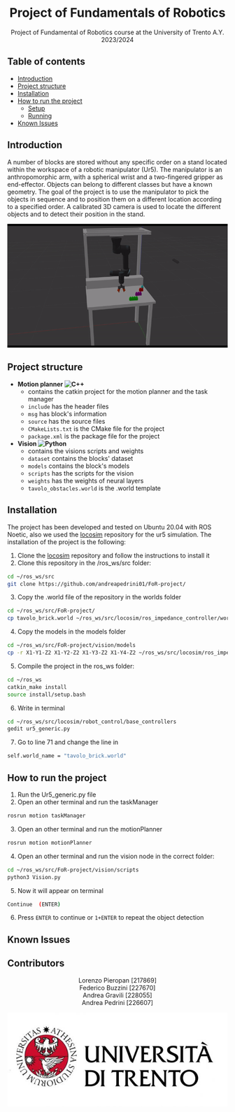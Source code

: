 <p align='center'>
    <h1 align="center">Project of Fundamentals of Robotics</h1>
    <p align="center">
    Project of Fundamental of Robotics course at the University of Trento A.Y. 2023/2024
    </p>
</p>

## Table of contents

+ [Introduction](#introduction)
+ [Project structure](#project-structure)
+ [Installation](#installation)
+ [How to run the project](#how-to-run-the-project)
  - [Setup](#setup)
  - [Running](#running)
+ [Known Issues](#known-issues)

## Introduction
A number of blocks are stored without any specific order on a stand located within the workspace of a robotic manipulator (Ur5). The manipulator is an anthropomorphic arm, with a spherical wrist and a two-fingered gripper as end-effector. Objects can belong to different classes but have a known geometry. The goal of the project is to use the manipulator to pick the objects in sequence and to position them on a different location according to a specified order. A calibrated 3D camera is used to locate the different objects and to detect their position in the stand.

![gif](assets/gif_video/robot.gif)

## Project structure
+ **Motion planner ![C++](https://img.shields.io/badge/c++-%2300599C.svg?style=for-the-badge&logo=c%2B%2B&logoColor=white)**
  - contains the catkin project for the motion planner and the task manager
  - `include` has the header files
  - `msg` has block's information
  - `source` has the source files
  - `CMakeLists.txt` is the CMake file for the project
  - `package.xml` is the package file for the project
+ **Vision ![Python](https://img.shields.io/badge/python-3670A0?style=for-the-badge&logo=python&logoColor=ffdd54)**
  - contains the visions scripts and weights
  - `dataset` contains the blocks' dataset
  - `models` contains the block's models
  - `scripts` has the scripts for the vision
  - `weights` has the weights of neural layers
  - `tavolo_obstacles.world` is the .world template

## Installation
The project has been developed and tested on Ubuntu 20.04 with ROS Noetic, also we used the [locosim](https://github.com/mfocchi/locosim) repository for the ur5 simulation. The installation of the project is the following:
1) Clone the [locosim](https://github.com/mfocchi/locosim) repository and follow the instructions to install it
2) Clone this repository in the /ros_ws/src folder:
```BASH
cd ~/ros_ws/src
git clone https://github.com/andreapedrini01/FoR-project/
```
3) Copy the .world file of the repository in the worlds folder
```BASH
cd ~/ros_ws/src/FoR-project/
cp tavolo_brick.world ~/ros_ws/src/locosim/ros_impedance_controller/worlds
```
4) Copy the models in the models folder
```BASH
cd ~/ros_ws/src/FoR-project/vision/models
cp -r X1-Y1-Z2 X1-Y2-Z2 X1-Y3-Z2 X1-Y4-Z2 ~/ros_ws/src/locosim/ros_impedance_controller/worlds/models
```

5) Compile the project in the ros_ws folder:
```BASH
cd ~/ros_ws
catkin_make install
source install/setup.bash
```
6) Write in terminal
```BASH
cd ~/ros_ws/src/locosim/robot_control/base_controllers
gedit ur5_generic.py
```
7) Go to line 71 and change the line in
```BASH
self.world_name = "tavolo_brick.world"
```

## How to run the project
1) Run the Ur5_generic.py file
2) Open an other terminal and run the taskManager
```BASH
rosrun motion taskManager
``` 
3) Open an other terminal and run the motionPlanner
```BASH
rosrun motion motionPlanner
```
4) Open an other terminal and run the vision node in the correct folder:
```BASH
cd ~/ros_ws/src/FoR-project/vision/scripts
python3 Vision.py
```
5) Now it will appear on terminal
```BASH
Continue  (ENTER)
```
6) Press `ENTER` to continue or `1+ENTER` to repeat the object detection

## Known Issues

## Contributors
<p align = 'center'>
  Lorenzo Pieropan [217869] <br>
  Federico Buzzini [227670] <br>
  Andrea Gravili [228055] <br>
  Andrea Pedrini [226607]
</p>

![image](assets/images/logo.jpg)
